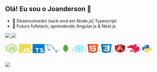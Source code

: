 ## Olá! Eu sou o Joanderson 👋
- 🔭 Desenvolvedor back-end em Node.js| Typescript
- 🌱 Futuro fullstack, aprendendo Angular.js & Nest.js 

 <div>
  <a href="https://github.com/JoandersonPaiva">
  <img height="180em" src="https://github-readme-stats.vercel.app/api?username=JoandersonPaiva&show_icons=true&theme=dracula&include_all_commits=true&count_private=true"/>
  <img height="180em" src="https://github-readme-stats.vercel.app/api/top-langs/?username=JoandersonPaiva&layout=compact&langs_count=7&theme=dracula"/>
</div>
 <div style="display: inline_block"><br>
  <img align="center" alt="Joanderson-Node" height="30" width="40" src="https://github.com/devicons/devicon/blob/master/icons/nodejs/nodejs-plain.svg">
  <img align="center" alt="Joanderson-Js" height="30" width="40" src="https://raw.githubusercontent.com/devicons/devicon/master/icons/javascript/javascript-plain.svg">
  <img align="center" alt="Joanderson-Ts" height="30" width="40" src="https://raw.githubusercontent.com/devicons/devicon/master/icons/typescript/typescript-plain.svg">
  <img align="center" alt="Joanderson-Mysql" height="30" width="40" src="https://github.com/devicons/devicon/blob/master/icons/mysql/mysql-plain.svg">
  <img align="center" alt="Joanderson-Mongodb" height="30" width="40" src="https://github.com/devicons/devicon/blob/master/icons/mongodb/mongodb-plain.svg">
  <img align="center" alt="Joanderson-React" height="30" width="40" src="https://raw.githubusercontent.com/devicons/devicon/master/icons/react/react-original.svg">
  <img align="center" alt="Joanderson-HTML" height="30" width="40" src="https://raw.githubusercontent.com/devicons/devicon/master/icons/html5/html5-original.svg">
  <img align="center" alt="Joanderson-CSS" height="30" width="40" src="https://raw.githubusercontent.com/devicons/devicon/master/icons/css3/css3-original.svg">
  <img align="center" alt="Joanderson-Angular" height="30" width="40" src="https://raw.githubusercontent.com/devicons/devicon/master/icons/angularjs/angularjs-original.svg">
  <img align="center" alt="Joanderson-Nest" height="30" width="40" src="https://raw.githubusercontent.com/devicons/devicon/master/icons/nestjs/nestjs-plain.svg">
  <img align="center" alt="Joanderson-Python" height="30" width="40" src="https://raw.githubusercontent.com/devicons/devicon/master/icons/python/python-original.svg">

##
  
<div>
 <a href="https://www.linkedin.com/in/joanderson-machado/" target="_blank"><img src="https://img.shields.io/badge/-LinkedIn-%230077B5?style=for-the-badge&logo=linkedin&logoColor=white" target="_blank"></a> 
</div>
